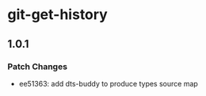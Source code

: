 # git-get-history

## 1.0.1

### Patch Changes

- ee51363: add dts-buddy to produce types source map
